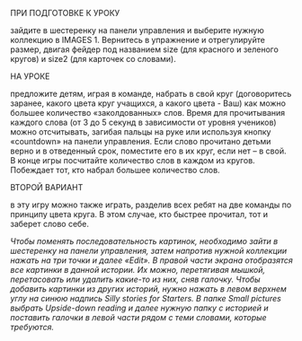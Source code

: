 ПРИ ПОДГОТОВКЕ К УРОКУ

зайдите в шестеренку на панели управления и выберите нужную коллекцию в IMAGES 1. Вернитесь в упражнение и отрегулируйте размер, двигая фейдер под названием size (для красного и зеленого кругов) и size2 (для карточек со словами). 


НА УРОКЕ

предложите детям, играя в команде, набрать в свой круг (договоритесь заранее, какого цвета круг учащихся, а какого цвета - Ваш) как можно большее количество «заколдованных» слов. Время для прочитывания каждого слова (от 3 до 5 секунд в зависимости от уровня учеников) можно отсчитывать, загибая пальцы на руке или используя кнопку «countdown» на панели управления. Если слово прочитано детьми верно и в отведенный срок, поместите его в их круг, если нет – в свой. В конце игры посчитайте количество слов в каждом из кругов. Побеждает тот, кто набрал большее количество слов.

ВТОРОЙ ВАРИАНТ

в эту игру можно также играть, разделив всех ребят на две команды по принципу цвета круга. В этом случае, кто быстрее прочитал, тот и заберет слово себе.

*Чтобы поменять последовательность картинок, необходимо зайти в шестеренку на панели управления, затем напротив нужной коллекции нажать на три точки и далее «Edit». В правой части экрана отобразятся все картинки в данной истории. Их можно, перетягивая мышкой, перетасовать или удалить какие-то из них, сняв галочку. Чтобы добавить картинки из других историй, нужно нажать в левом верхнем углу на синюю надпись Silly stories for Starters. В папке Small pictures выбрать Upside-down reading и далее нужную папку с историей и поставить галочки в левой части рядом с теми словами, которые требуются.*

